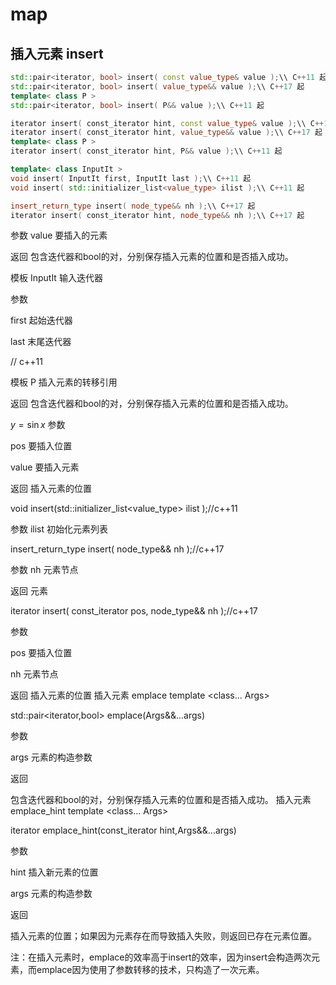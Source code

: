 # map
## 插入元素 insert

```c++
std::pair<iterator, bool> insert( const value_type& value );\\ C++11 起
std::pair<iterator, bool> insert( value_type&& value );\\ C++17 起
template< class P >
std::pair<iterator, bool> insert( P&& value );\\ C++11 起

iterator insert( const_iterator hint, const value_type& value );\\ C++11 起
iterator insert( const_iterator hint, value_type&& value );\\ C++17 起
template< class P >
iterator insert( const_iterator hint, P&& value );\\ C++11 起

template< class InputIt >
void insert( InputIt first, InputIt last );\\ C++11 起
void insert( std::initializer_list<value_type> ilist );\\ C++11 起

insert_return_type insert( node_type&& nh );\\ C++17 起
iterator insert( const_iterator hint, node_type&& nh );\\ C++17 起
```

参数 value 要插入的元素

返回 包含迭代器和bool的对，分别保存插入元素的位置和是否插入成功。

模板 InputIt 输入迭代器

参数

first 起始迭代器

last 末尾迭代器

// c++11

模板 P 插入元素的转移引用

返回 包含迭代器和bool的对，分别保存插入元素的位置和是否插入成功。

$y=\sin x$
参数

pos 要插入位置

value 要插入元素

返回 插入元素的位置

void insert(std::initializer_list\<value_type\> ilist );//c++11

参数 ilist 初始化元素列表

insert_return_type insert( node_type&& nh );//c++17

参数 nh 元素节点

返回 元素

iterator insert( const_iterator pos, node_type&& nh );//c++17

参数

pos 要插入位置

nh 元素节点

返回 插入元素的位置
插入元素 emplace
template \<class... Args\>

std::pair\<iterator,bool\> emplace(Args&&...args)

参数

args 元素的构造参数

返回

包含迭代器和bool的对，分别保存插入元素的位置和是否插入成功。
插入元素 emplace_hint
template \<class... Args\>

iterator emplace_hint(const_iterator hint,Args&&...args)

参数

hint 插入新元素的位置

args 元素的构造参数

返回

插入元素的位置；如果因为元素存在而导致插入失败，则返回已存在元素位置。

注：在插入元素时，emplace的效率高于insert的效率，因为insert会构造两次元素，而emplace因为使用了参数转移的技术，只构造了一次元素。
